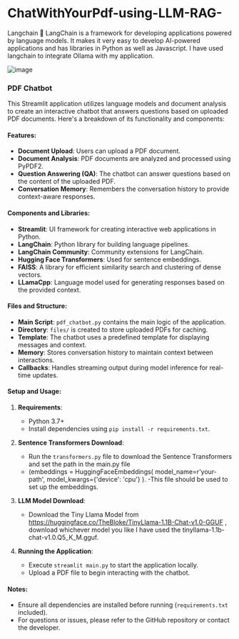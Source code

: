 # ChatWithYourPdf-using-LLM-RAG-
Langchain 🦜
LangChain is a framework for developing applications powered by language models. It makes it very easy to develop AI-powered applications and has libraries in Python as well as Javascript. I have used langchain to integrate Ollama with my application.

![image](https://github.com/ninad2612/ChatWithYourPdf-using-LLM-RAG-/assets/167805209/93d23eab-538a-4738-b459-06dcab3a66e7)

### PDF Chatbot

This Streamlit application utilizes language models and document analysis to create an interactive chatbot that answers questions based on uploaded PDF documents. Here's a breakdown of its functionality and components:

#### Features:
- **Document Upload**: Users can upload a PDF document.
- **Document Analysis**: PDF documents are analyzed and processed using PyPDF2.
- **Question Answering (QA)**: The chatbot can answer questions based on the content of the uploaded PDF.
- **Conversation Memory**: Remembers the conversation history to provide context-aware responses.

#### Components and Libraries:
- **Streamlit**: UI framework for creating interactive web applications in Python.
- **LangChain**: Python library for building language pipelines.
- **LangChain Community**: Community extensions for LangChain.
- **Hugging Face Transformers**: Used for sentence embeddings.
- **FAISS**: A library for efficient similarity search and clustering of dense vectors.
- **LLamaCpp**: Language model used for generating responses based on the provided context.

#### Files and Structure:
- **Main Script**: `pdf_chatbot.py` contains the main logic of the application.
- **Directory**: `files/` is created to store uploaded PDFs for caching.
- **Template**: The chatbot uses a predefined template for displaying messages and context.
- **Memory**: Stores conversation history to maintain context between interactions.
- **Callbacks**: Handles streaming output during model inference for real-time updates.

#### Setup and Usage:
1. **Requirements**:
   - Python 3.7+
   - Install dependencies using `pip install -r requirements.txt`.

2. **Sentence Transformers Download**:
   - Run the `transformers.py` file to download the Sentence Transformers and set the path in the main.py file
   - (embeddings = HuggingFaceEmbeddings(
        model_name=r'your-path',
        model_kwargs={'device': 'cpu'}
      ). 
   -This file should be used to set up the embeddings.

3. **LLM Model Download**:
   - Download the Tiny Llama Model from https://huggingface.co/TheBloke/TinyLlama-1.1B-Chat-v1.0-GGUF , download whichever model you like I have used the tinyllama-1.1b-chat-v1.0.Q5_K_M.gguf.
   
4. **Running the Application**:
   - Execute `streamlit main.py` to start the application locally.
   - Upload a PDF file to begin interacting with the chatbot.

#### Notes:
- Ensure all dependencies are installed before running (`requirements.txt` included).
- For questions or issues, please refer to the GitHub repository or contact the developer.
